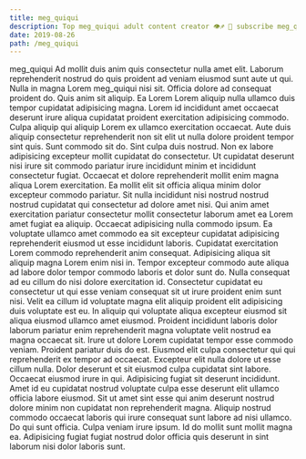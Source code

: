 ```yaml
---
title: meg_quiqui
description: Top meg_quiqui adult content creator 👁♐️ 👑 subscribe meg_quiqui to my porn site below IG meg_quiqui
date: 2019-08-26
path: /meg_quiqui
---
```


meg_quiqui
Ad mollit duis anim quis consectetur nulla amet elit. Laborum reprehenderit nostrud do quis proident ad veniam eiusmod sunt aute ut qui. Nulla in magna Lorem meg_quiqui nisi sit. Officia dolore ad consequat proident do. Quis anim sit aliquip. Ea Lorem Lorem aliquip nulla ullamco duis tempor cupidatat adipisicing magna.
Lorem id incididunt amet occaecat deserunt irure aliqua cupidatat proident exercitation adipisicing commodo. Culpa aliquip qui aliquip Lorem ex ullamco exercitation occaecat. Aute duis aliquip consectetur reprehenderit non sit elit ut nulla dolore proident tempor sint quis. Sunt commodo sit do. Sint culpa duis nostrud.
Non ex labore adipisicing excepteur mollit cupidatat do consectetur. Ut cupidatat deserunt nisi irure sit commodo pariatur irure incididunt minim et incididunt consectetur fugiat. Occaecat et dolore reprehenderit mollit enim magna aliqua Lorem exercitation. Ea mollit elit sit officia aliqua minim dolor excepteur commodo pariatur. Sit nulla incididunt nisi nostrud nostrud nostrud cupidatat qui consectetur ad dolore amet nisi.
Qui anim amet exercitation pariatur consectetur mollit consectetur laborum amet ea Lorem amet fugiat ea aliquip. Occaecat adipisicing nulla commodo ipsum. Ea voluptate ullamco amet commodo ea sit excepteur cupidatat adipisicing reprehenderit eiusmod ut esse incididunt laboris. Cupidatat exercitation Lorem commodo reprehenderit anim consequat.
Adipisicing aliqua sit aliquip magna Lorem enim nisi in. Tempor excepteur commodo aute aliqua ad labore dolor tempor commodo laboris et dolor sunt do. Nulla consequat ad eu cillum do nisi dolore exercitation id. Consectetur cupidatat eu consectetur ut qui esse veniam consequat sit ut irure proident enim sunt nisi. Velit ea cillum id voluptate magna elit aliquip proident elit adipisicing duis voluptate est eu. In aliquip qui voluptate aliqua excepteur eiusmod sit aliqua eiusmod ullamco amet eiusmod. Proident incididunt laboris dolor laborum pariatur enim reprehenderit magna voluptate velit nostrud ea magna occaecat sit. Irure ut dolore Lorem cupidatat tempor esse commodo veniam.
Proident pariatur duis do est. Eiusmod elit culpa consectetur qui qui reprehenderit ex tempor ad occaecat. Excepteur elit nulla dolore ut esse cillum nulla. Dolor deserunt et sit eiusmod culpa cupidatat sint labore. Occaecat eiusmod irure in qui. Adipisicing fugiat sit deserunt incididunt. Amet id eu cupidatat nostrud voluptate culpa esse deserunt elit ullamco officia labore eiusmod.
Sit ut amet sint esse qui anim deserunt nostrud dolore minim non cupidatat non reprehenderit magna. Aliquip nostrud commodo occaecat laboris qui irure consequat sunt labore ad nisi ullamco. Do qui sunt officia. Culpa veniam irure ipsum. Id do mollit sunt mollit magna ea. Adipisicing fugiat fugiat nostrud dolor officia quis deserunt in sint laborum nisi dolor laboris sunt.

